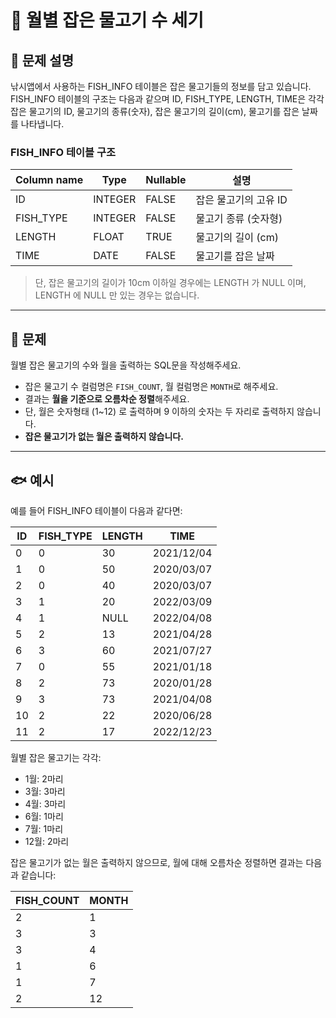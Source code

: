 # 🎣 월별 잡은 물고기 수 세기

## 📘 문제 설명

낚시앱에서 사용하는 FISH_INFO 테이블은 잡은 물고기들의 정보를 담고 있습니다. FISH_INFO 테이블의 구조는 다음과 같으며 ID, FISH_TYPE, LENGTH, TIME은 각각 잡은 물고기의 ID, 물고기의 종류(숫자), 잡은 물고기의 길이(cm), 물고기를 잡은 날짜를 나타냅니다.

### FISH_INFO 테이블 구조

| Column name | Type   | Nullable | 설명                    |
|-------------|--------|----------|-------------------------|
| ID          | INTEGER| FALSE    | 잡은 물고기의 고유 ID   |
| FISH_TYPE   | INTEGER| FALSE    | 물고기 종류 (숫자형)     |
| LENGTH      | FLOAT  | TRUE     | 물고기의 길이 (cm)      |
| TIME        | DATE   | FALSE    | 물고기를 잡은 날짜      |

> 단, 잡은 물고기의 길이가 10cm 이하일 경우에는 LENGTH 가 NULL 이며, LENGTH 에 NULL 만 있는 경우는 없습니다.

---

## 🧩 문제

월별 잡은 물고기의 수와 월을 출력하는 SQL문을 작성해주세요.

- 잡은 물고기 수 컬럼명은 `FISH_COUNT`, 월 컬럼명은 `MONTH`로 해주세요.
- 결과는 **월을 기준으로 오름차순 정렬**해주세요.
- 단, 월은 숫자형태 (1~12) 로 출력하며 9 이하의 숫자는 두 자리로 출력하지 않습니다.
- **잡은 물고기가 없는 월은 출력하지 않습니다.**

---

## 🐟 예시

예를 들어 FISH_INFO 테이블이 다음과 같다면:

| ID | FISH_TYPE | LENGTH | TIME       |
|----|-----------|--------|------------|
| 0  | 0         | 30     | 2021/12/04 |
| 1  | 0         | 50     | 2020/03/07 |
| 2  | 0         | 40     | 2020/03/07 |
| 3  | 1         | 20     | 2022/03/09 |
| 4  | 1         | NULL   | 2022/04/08 |
| 5  | 2         | 13     | 2021/04/28 |
| 6  | 3         | 60     | 2021/07/27 |
| 7  | 0         | 55     | 2021/01/18 |
| 8  | 2         | 73     | 2020/01/28 |
| 9  | 3         | 73     | 2021/04/08 |
| 10 | 2         | 22     | 2020/06/28 |
| 11 | 2         | 17     | 2022/12/23 |

월별 잡은 물고기는 각각:

- 1월: 2마리  
- 3월: 3마리  
- 4월: 3마리  
- 6월: 1마리  
- 7월: 1마리  
- 12월: 2마리  

잡은 물고기가 없는 월은 출력하지 않으므로, 월에 대해 오름차순 정렬하면 결과는 다음과 같습니다:

| FISH_COUNT | MONTH |
|------------|-------|
| 2          | 1     |
| 3          | 3     |
| 3          | 4     |
| 1          | 6     |
| 1          | 7     |
| 2          | 12    |
